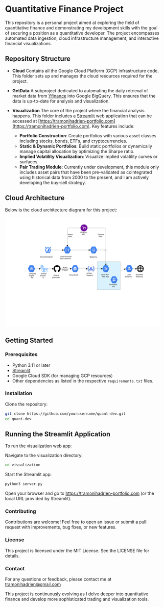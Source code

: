 # Quantitative Finance Project

This repository is a personal project aimed at exploring the field of quantitative finance and demonstrating my development skills with the goal of securing a position as a quantitative developer. The project encompasses automated data ingestion, cloud infrastructure management, and interactive financial visualizations.

## Repository Structure

- **Cloud**
  Contains all the Google Cloud Platform (GCP) infrastructure code. This folder sets up and manages the cloud resources required for the project.

- **GetData**
  A subproject dedicated to automating the daily retrieval of market data from [Yfinance](https://pypi.org/project/yfinance/) into Google BigQuery. This ensures that the data is up-to-date for analysis and visualization.

- **Visualization**
  The core of the project where the financial analysis happens. This folder includes a [Streamlit](https://streamlit.io/) web application that can be accessed at [https://tramonihadrien-portfolio.com](https://tramonihadrien-portfolio.com). Key features include:
  - **Portfolio Construction**: Create portfolios with various asset classes including stocks, bonds, ETFs, and cryptocurrencies.
  - **Static & Dynamic Portfolios**: Build static portfolios or dynamically manage capital allocation by optimizing the Sharpe ratio.
  - **Implied Volatility Visualization**: Visualize implied volatility curves or surfaces.
  - **Pair Trading Module**: Currently under development, this module only includes asset pairs that have been pre-validated as cointegrated using historical data from 2000 to the present, and I am actively developing the buy-sell strategy.

## Cloud Architecture

Below is the cloud architecture diagram for this project:

![Cloud Architecture](visualization/assets/quant-dev%203.svg)

## Getting Started

### Prerequisites

- Python 3.11 or later
- [Streamlit](https://streamlit.io/)
- Google Cloud SDK (for managing GCP resources)
- Other dependencies as listed in the respective `requirements.txt` files.

### Installation

Clone the repository:

```bash
git clone https://github.com/yourusername/quant-dev.git
cd quant-dev
```

## Running the Streamlit Application

To run the visualization web app:

Navigate to the visualization directory:

```bash
cd visualization
```

Start the Streamlit app:

```bash
python3 server.py
```

Open your browser and go to https://tramonihadrien-portfolio.com (or the local URL provided by Streamlit).

### Contributing

Contributions are welcome! Feel free to open an issue or submit a pull request with improvements, bug fixes, or new features.

### License

This project is licensed under the MIT License. See the LICENSE file for details.

### Contact

For any questions or feedback, please contact me at tramonihadrien@gmail.com

This project is continuously evolving as I delve deeper into quantitative finance and develop more sophisticated trading and visualization tools.
